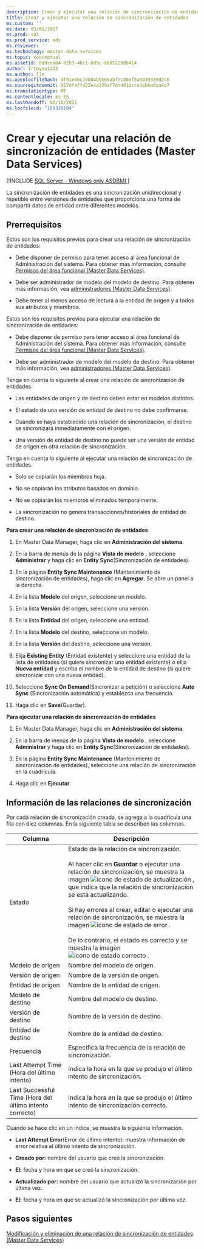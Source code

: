 ```yaml
---
description: Crear y ejecutar una relación de sincronización de entidades (Master Data Services)
title: Crear y ejecutar una relación de sincronización de entidades
ms.custom: ''
ms.date: 03/01/2017
ms.prod: sql
ms.prod_service: mds
ms.reviewer: ''
ms.technology: master-data-services
ms.topic: conceptual
ms.assetid: 0ddceab4-d2b3-4bc1-bd9c-6b852200b414
author: lrtoyou1223
ms.author: lle
ms.openlocfilehash: df91e4bc3d0dab5566abfecd8ef5a8039339d2c6
ms.sourcegitcommit: 917df4ffd22e4a229af7dc481dcce3ebba0aa4d7
ms.translationtype: MT
ms.contentlocale: es-ES
ms.lasthandoff: 02/10/2021
ms.locfileid: "100339104"
---
```

# <a name="create-and-execute-an-entity-sync-relationship-master-data-services"></a>Crear y ejecutar una relación de sincronización de entidades (Master Data Services)

[!INCLUDE [SQL Server - Windows only ASDBMI  ](../includes/applies-to-version/sql-windows-only-asdbmi.md)]

  La sincronización de entidades es una sincronización unidireccional y repetible entre versiones de entidades que proporciona una forma de compartir datos de entidad entre diferentes modelos.  
  
## <a name="prerequisites"></a>Prerrequisitos  
 Estos son los requisitos previos para crear una relación de sincronización de entidades:  
  
-   Debe disponer de permiso para tener acceso al área funcional de Administración del sistema. Para obtener más información, consulte [Permisos del área funcional &#40;Master Data Services&#41;](../master-data-services/functional-area-permissions-master-data-services.md).  
  
-   Debe ser administrador de modelo del modelo de destino. Para obtener más información, vea [administradores &#40;Master Data Services&#41;](../master-data-services/administrators-master-data-services.md).  
  
-   Debe tener al menos acceso de lectura a la entidad de origen y a todos sus atributos y miembros.  
  
 Estos son los requisitos previos para ejecutar una relación de sincronización de entidades:  
  
-   Debe disponer de permiso para tener acceso al área funcional de Administración del sistema. Para obtener más información, consulte [Permisos del área funcional &#40;Master Data Services&#41;](../master-data-services/functional-area-permissions-master-data-services.md).  
  
-   Debe ser administrador de modelo del modelo de destino. Para obtener más información, vea [administradores &#40;Master Data Services&#41;](../master-data-services/administrators-master-data-services.md).  
  
 Tenga en cuenta lo siguiente al crear una relación de sincronización de entidades.  
  
-   Las entidades de origen y de destino deben estar en modelos distintos.  
  
-   El estado de una versión de entidad de destino no debe confirmarse.  
  
-   Cuando se haya establecido una relación de sincronización, el destino se sincronizará inmediatamente con el origen.  
  
-   Una versión de entidad de destino no puede ser una versión de entidad de origen en otra relación de sincronización.  
  
 Tenga en cuenta lo siguiente al ejecutar una relación de sincronización de entidades.  
  
-   Solo se copiarán los miembros hoja.  
  
-   No se copiarán los atributos basados en dominio.  
  
-   No se copiarán los miembros eliminados temporalmente.  
  
-   La sincronización no genera transacciones/historiales de entidad de destino.  
  
 **Para crear una relación de sincronización de entidades**  
  
1.  En Master Data Manager, haga clic en **Administración del sistema**.  
  
2.  En la barra de menús de la página **Vista de modelo** , seleccione **Administrar** y haga clic en **Entity Sync**(Sincronización de entidades).  
  
3.  En la página **Entity Sync Maintenance** (Mantenimiento de sincronización de entidades), haga clic en **Agregar**. Se abre un panel a la derecha.  
  
4.  En la lista **Modelo** del origen, seleccione un modelo.  
  
5.  En la lista **Versión** del origen, seleccione una versión.  
  
6.  En la lista **Entidad** del origen, seleccione una entidad.  
  
7.  En la lista **Modelo** del destino, seleccione un modelo.  
  
8.  En la lista **Versión** del destino, seleccione una versión.  
  
9. Elija **Existing Entity** (Entidad existente) y seleccione una entidad de la lista de entidades (si quiere sincronizar una entidad existente) o elija **Nueva entidad** y escriba el nombre de la entidad de destino (si quiere sincronizar con una nueva entidad).  
  
10. Seleccione **Sync On Demand**(Sincronizar a petición) o seleccione **Auto Sync** (Sincronización automática) y establezca una frecuencia.  
  
11. Haga clic en **Save**(Guardar).  
  
 **Para ejecutar una relación de sincronización de entidades**  
  
1.  En Master Data Manager, haga clic en **Administración del sistema**.  
  
2.  En la barra de menús de la página **Vista de modelo** , seleccione **Administrar** y haga clic en **Entity Sync**(Sincronización de entidades).  
  
3.  En la página **Entity Sync Maintenance** (Mantenimiento de sincronización de entidades), seleccione una relación de sincronización en la cuadrícula.  
  
4.  Haga clic en **Ejecutar**.  
  
## <a name="sync-relationship-information"></a>Información de las relaciones de sincronización  
 Por cada relación de sincronización creada, se agrega a la cuadrícula una fila con diez columnas. En la siguiente tabla se describen las columnas.  
  
|Columna|Descripción|  
|------------|-----------------|  
|Estado|Estado de la relación de sincronización.<br /><br /> Al hacer clic en **Guardar** o ejecutar una relación de sincronización, se muestra la imagen ![icono de estado de actualización](../master-data-services/media/mds-statusicon-updating.png "Icono de estado de actualización") , que indica que la relación de sincronización se está actualizando.<br /><br /> Si hay errores al crear, editar o ejecutar una relación de sincronización, se muestra la imagen ![icono de estado de error](../master-data-services/media/mds-statusicon-error.png "Icono de estado de error") .<br /><br /> De lo contrario, el estado es correcto y se muestra la imagen ![icono de estado correcto](../master-data-services/media/mds-statusicon-ok.png "Icono de estado correcto") .|  
|Modelo de origen|Nombre del modelo de origen.|  
|Versión de origen|Nombre de la versión de origen.|  
|Entidad de origen|Nombre de la entidad de origen.|  
|Modelo de destino|Nombre del modelo de destino.|  
|Versión de destino|Nombre de la versión de destino.|  
|Entidad de destino|Nombre de la entidad de destino.|  
|Frecuencia|Especifica la frecuencia de la relación de sincronización.|  
|Last Attempt Time (Hora del último intento)|Indica la hora en la que se produjo el último intento de sincronización.|  
|Last Successful Time (Hora del último intento correcto)|Indica la hora en la que se produjo el último intento de sincronización correcto.|  
  
 Cuando se hace clic en un índice, se muestra la siguiente información.  
  
-   **Last Attempt Error**(Error de último intento): muestra información de error relativa al último intento de sincronización.  
  
-   **Creado por:** nombre del usuario que creó la sincronización.  
  
-   **El:** fecha y hora en que se creó la sincronización.  
  
-   **Actualizado por:** nombre del usuario que actualizó la sincronización por última vez.  
  
-   **El:** fecha y hora en que se actualizó la sincronización por última vez.  
  
## <a name="next-steps"></a>Pasos siguientes  
 [Modificación y eliminación de una relación de sincronización de entidades &#40;Master Data Services&#41;](../master-data-services/edit-and-delete-an-entity-sync-relationship-master-data-services.md)  
  
  
